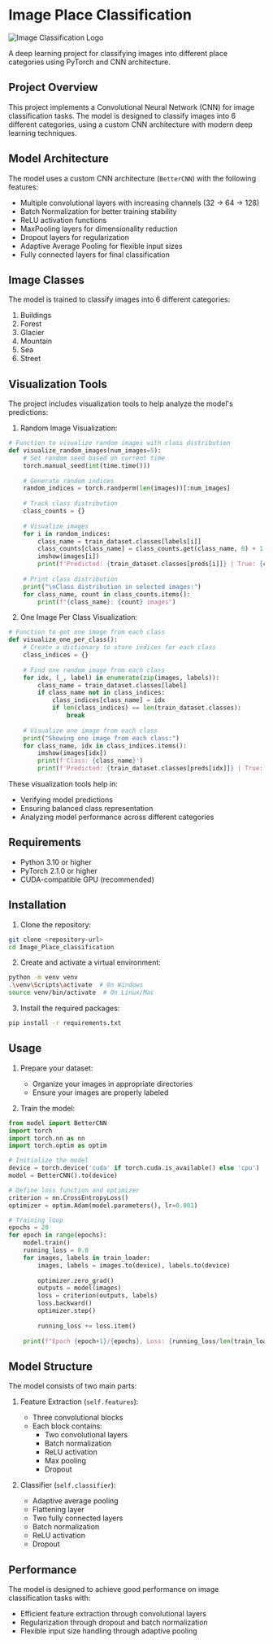 # Image Place Classification

![Image Classification Logo](Image_Classifixation.png)

<!-- Replace the path above with the actual path to your image file -->

A deep learning project for classifying images into different place categories using PyTorch and CNN architecture.

## Project Overview

This project implements a Convolutional Neural Network (CNN) for image classification tasks. The model is designed to classify images into 6 different categories, using a custom CNN architecture with modern deep learning techniques.

## Model Architecture

The model uses a custom CNN architecture (`BetterCNN`) with the following features:
- Multiple convolutional layers with increasing channels (32 → 64 → 128)
- Batch Normalization for better training stability
- ReLU activation functions
- MaxPooling layers for dimensionality reduction
- Dropout layers for regularization
- Adaptive Average Pooling for flexible input sizes
- Fully connected layers for final classification

## Image Classes

The model is trained to classify images into 6 different categories:
1. Buildings
2. Forest
3. Glacier
4. Mountain
5. Sea
6. Street

## Visualization Tools

The project includes visualization tools to help analyze the model's predictions:

1. Random Image Visualization:
```python
# Function to visualize random images with class distribution
def visualize_random_images(num_images=5):
    # Set random seed based on current time
    torch.manual_seed(int(time.time()))
    
    # Generate random indices
    random_indices = torch.randperm(len(images))[:num_images]
    
    # Track class distribution
    class_counts = {}
    
    # Visualize images
    for i in random_indices:
        class_name = train_dataset.classes[labels[i]]
        class_counts[class_name] = class_counts.get(class_name, 0) + 1
        imshow(images[i])
        print(f'Predicted: {train_dataset.classes[preds[i]]} | True: {class_name}')
    
    # Print class distribution
    print("\nClass distribution in selected images:")
    for class_name, count in class_counts.items():
        print(f"{class_name}: {count} images")
```

2. One Image Per Class Visualization:
```python
# Function to get one image from each class
def visualize_one_per_class():
    # Create a dictionary to store indices for each class
    class_indices = {}
    
    # Find one random image from each class
    for idx, (_, label) in enumerate(zip(images, labels)):
        class_name = train_dataset.classes[label]
        if class_name not in class_indices:
            class_indices[class_name] = idx
            if len(class_indices) == len(train_dataset.classes):
                break
    
    # Visualize one image from each class
    print("Showing one image from each class:")
    for class_name, idx in class_indices.items():
        imshow(images[idx])
        print(f'Class: {class_name}')
        print(f'Predicted: {train_dataset.classes[preds[idx]]} | True: {class_name}\n')
```

These visualization tools help in:
- Verifying model predictions
- Ensuring balanced class representation
- Analyzing model performance across different categories

## Requirements

- Python 3.10 or higher
- PyTorch 2.1.0 or higher
- CUDA-compatible GPU (recommended)

## Installation

1. Clone the repository:
```bash
git clone <repository-url>
cd Image_Place_classification
```

2. Create and activate a virtual environment:
```bash
python -m venv venv
.\venv\Scripts\activate  # On Windows
source venv/bin/activate  # On Linux/Mac
```

3. Install the required packages:
```bash
pip install -r requirements.txt
```

## Usage

1. Prepare your dataset:
   - Organize your images in appropriate directories
   - Ensure your images are properly labeled

2. Train the model:
```python
from model import BetterCNN
import torch
import torch.nn as nn
import torch.optim as optim

# Initialize the model
device = torch.device('cuda' if torch.cuda.is_available() else 'cpu')
model = BetterCNN().to(device)

# Define loss function and optimizer
criterion = nn.CrossEntropyLoss()
optimizer = optim.Adam(model.parameters(), lr=0.001)

# Training loop
epochs = 20
for epoch in range(epochs):
    model.train()
    running_loss = 0.0
    for images, labels in train_loader:
        images, labels = images.to(device), labels.to(device)
        
        optimizer.zero_grad()
        outputs = model(images)
        loss = criterion(outputs, labels)
        loss.backward()
        optimizer.step()
        
        running_loss += loss.item()
    
    print(f"Epoch {epoch+1}/{epochs}, Loss: {running_loss/len(train_loader):.4f}")
```

## Model Structure

The model consists of two main parts:

1. Feature Extraction (`self.features`):
   - Three convolutional blocks
   - Each block contains:
     - Two convolutional layers
     - Batch normalization
     - ReLU activation
     - Max pooling
     - Dropout

2. Classifier (`self.classifier`):
   - Adaptive average pooling
   - Flattening layer
   - Two fully connected layers
   - Batch normalization
   - ReLU activation
   - Dropout

## Performance

The model is designed to achieve good performance on image classification tasks with:
- Efficient feature extraction through convolutional layers
- Regularization through dropout and batch normalization
- Flexible input size handling through adaptive pooling
